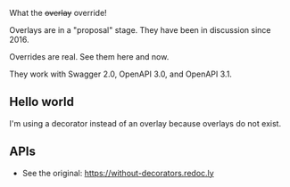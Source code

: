 What the ~~overlay~~ override!

Overlays are in a "proposal" stage.
They have been in discussion since 2016.

Overrides are real. See them here and now.

They work with Swagger 2.0, OpenAPI 3.0, and OpenAPI 3.1.

## Hello world

I'm using a decorator instead of an overlay because overlays do not exist.

## APIs

- See the original: https://without-decorators.redoc.ly

